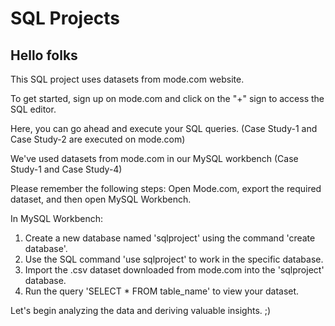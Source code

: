 # SQL Projects 
## Hello folks 
This SQL project uses datasets from mode.com website. 

To get started, sign up on mode.com and click on the "+" sign to access the SQL editor. 

Here, you can go ahead and execute your SQL queries. (Case Study-1 and Case Study-2 are executed on mode.com)

We've used datasets from mode.com in our MySQL workbench (Case Study-1 and Case Study-4)

Please remember the following steps: Open Mode.com, export the required dataset, and then open MySQL Workbench.

In MySQL Workbench:
1. Create a new database named 'sqlproject' using the command 'create database'.
2. Use the SQL command 'use sqlproject' to work in the specific database.
3. Import the .csv dataset downloaded from mode.com into the 'sqlproject' database.
4. Run the query 'SELECT * FROM table_name' to view your dataset.

Let's begin analyzing the data and deriving valuable insights. ;)
  












